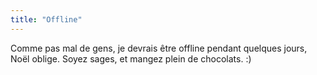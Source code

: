 ```yaml
---
title: "Offline"
---
```


Comme pas mal de gens, je devrais être offline pendant quelques jours, Noël
oblige. Soyez sages, et mangez plein de chocolats. :)


